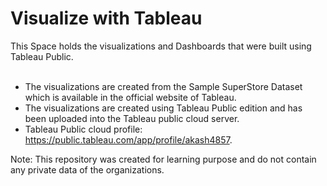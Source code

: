 # Visualize with Tableau
This Space holds the visualizations and Dashboards that were built using Tableau Public. 
<br></br>
* The visualizations are created from the Sample SuperStore Dataset which is available in the official website of Tableau.
* The visualizations are created using Tableau Public edition and has been uploaded into the Tableau public cloud server.
* Tableau Public cloud profile: https://public.tableau.com/app/profile/akash4857.


Note: This repository was created for learning purpose and do not contain any private data of the organizations.
